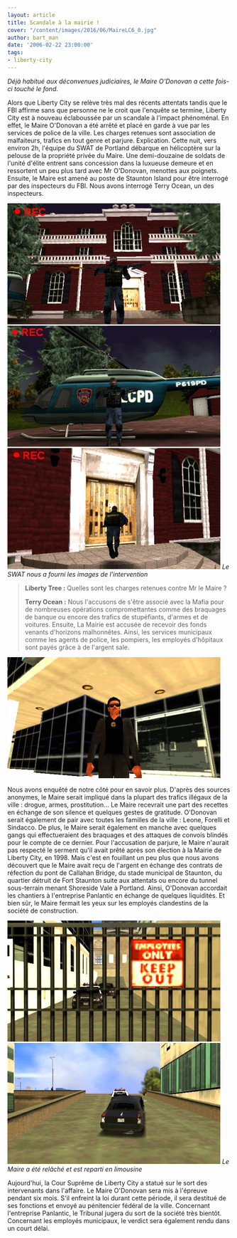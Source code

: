 ```yaml
---
layout: article
title: Scandale à la mairie !
cover: "/content/images/2016/06/MaireLC6_0.jpg"
author: bart_man
date: '2006-02-22 23:00:00'
tags:
- liberty-city
---
```


_Déjà habitué aux déconvenues judiciaires, le Maire O'Donovan a cette fois-ci touché le fond._

Alors que Liberty City se relève très mal des récents attentats tandis que le FBI affirme sans que personne ne le croit que l'enquête se termine, Liberty City est à nouveau éclaboussée par un scandale à l'impact phénoménal. En effet, le Maire O'Donovan a été arrêté et placé en garde à vue par les services de police de la ville. Les charges retenues sont association de malfaiteurs, trafics en tout genre et parjure. Explication. Cette nuit, vers environ 2h, l'équipe du SWAT de Portland débarque en hélicoptère sur la pelouse de la propriété privée du Maire. Une demi-douzaine de soldats de l'unité d'élite entrent sans concession dans la luxueuse demeure et en ressortent un peu plus tard avec Mr O'Donovan, menottes aux poignets. Ensuite, le Maire est amené au poste de Staunton Island pour être interrogé par des inspecteurs du FBI. Nous avons interrogé Terry Ocean, un des inspecteurs.

![](/content/images/2005/01/MaireLC2.jpg)
![](/content/images/2005/01/MaireLC3.jpg)
![Le SWAT nous a fourni les images de l'intervention](/content/images/2005/01/MaireLC4.jpg)
_Le SWAT nous a fourni les images de l'intervention_

> **Liberty Tree :** Quelles sont les charges retenues contre Mr le Maire ?
> 
> **Terry Ocean :** Nous l'accusons de s'être associé avec la Mafia pour de nombreuses opérations compromettantes comme des braquages de banque ou encore des trafics de stupéfiants, d'armes et de voitures. Ensuite, La Mairie est accusée de recevoir des fonds venants d'horizons malhonnêtes. Ainsi, les services municipaux comme les agents de police, les pompiers, les employés d'hôpitaux sont payés grâce à de l'argent sale.

![](/content/images/2005/01/MaireLC1.jpg)

Nous avons enquêté de notre côté pour en savoir plus. D'après des sources anonymes, le Maire serait impliqué dans la plupart des trafics illégaux de la ville : drogue, armes, prostitution... Le Maire recevrait une part des recettes en échange de son silence et quelques gestes de gratitude. O'Donovan serait également de pair avec toutes les familles de la ville : Leone, Forelli et Sindacco. De plus, le Maire serait également en manche avec quelques gangs qui effectueraient des braquages et des attaques de convois blindés pour le compte de ce dernier. Pour l'accusation de parjure, le Maire n'aurait pas respecté le serment qu'il avait prêté après son élection à la Mairie de Liberty City, en 1998. Mais c'est en fouillant un peu plus que nous avons découvert que le Maire avait reçu de l'argent en échange des contrats de réfection du pont de Callahan Bridge, du stade municipal de Staunton, du quartier détruit de Fort Staunton suite aux attentats ou encore du tunnel sous-terrain menant Shoreside Vale à Portland. Ainsi, O'Donovan accordait les chantiers à l'entreprise Panlantic en échange de quelques liquidités. Et bien sûr, le Maire fermait les yeux sur les employés clandestins de la société de construction.

![](/content/images/2005/01/MaireLC5.jpg)
![Le Maire a été relâché et est reparti en limousine](/content/images/2005/01/MaireLC6.jpg)
_Le Maire a été relâché et est reparti en limousine_

Aujourd'hui, la Cour Suprême de Liberty City a statué sur le sort des intervenants dans l'affaire. Le Maire O'Donovan sera mis à l'épreuve pendant six mois. S'il enfreint la loi durant cette période, il sera destitué de ses fonctions et envoyé au pénitencier fédéral de la ville. Concernant l'entreprise Panlantic, le Tribunal jugera du sort de la société très bientôt. Concernant les employés municipaux, le verdict sera également rendu dans un court délai.

<!--kg-card-end: markdown-->
